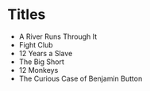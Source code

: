 # Titles

* A River Runs Through It
* Fight Club
* 12 Years a Slave
* The Big Short
* 12 Monkeys
* The Curious Case of Benjamin Button
 
